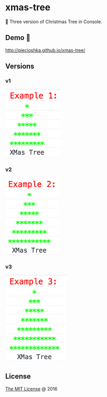 # xmas-tree

📒 Three version of Christmas Tree in Console.

## Demo 🎉

<http://piecioshka.github.io/xmas-tree/>

## Versions

### v1

![](./images/v1.png)

### v2

![](./images/v2.png)

### v3

![](./images/v3.png)

## License

[The MIT License](http://piecioshka.mit-license.org) @ 2016
